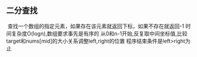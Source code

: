 <!--
 * @Author: chenbei
 * @Date: 2022-03-15 09:01:11
 * @LastEditTime: 2022-03-15 10:09:13
 * @LastEditors: chenbei
 * @Description: some basic and core algorithms
 * @FilePath: \myLeetCode\coreAlgorithms\coreAlgorithms.md
-->

## 二分查找

​		 查找一个数组的指定元素，如果存在该元素就返回下标，如果不存在就返回-1
        时间复杂度O(logn),数组要求事先是有序的
        从0和n-1开始,反复取中间坐标值,比较target和nums[mid]的大小关系调整left,right的位置
        程序结束条件是left>right为止
